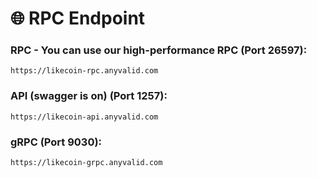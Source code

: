 # 🌐 RPC Endpoint

### RPC - You can use our high-performance RPC (Port 26597):

`https://likecoin-rpc.anyvalid.com`

### API (swagger is on) (Port 1257):

`https://likecoin-api.anyvalid.com`

### gRPC (Port 9030):

`https://likecoin-grpc.anyvalid.com`
